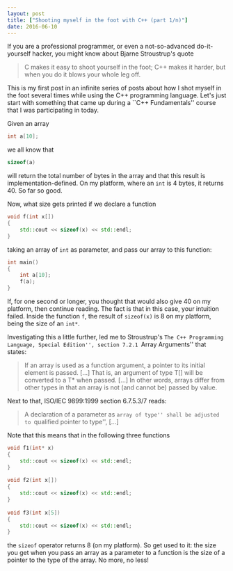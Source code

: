 ```yaml
---
layout: post
title: ["Shooting myself in the foot with C++ (part 1/n)"]
date: 2016-06-10
---
```


If you are a professional programmer, or even a not-so-advanced do-it-yourself hacker, you might know about Bjarne Stroustrup's quote

> C makes it easy to shoot yourself in the foot; C++ makes it harder, but when you do it blows your whole leg off.

This is my first post in an infinite series of posts about how I shot myself in the foot several times while using the C++ programming language. Let's just start with something that came up during a ``C++ Fundamentals'' course that I was participating in today.

Given an array
```c++
int a[10];
```
we all know that
```c++
sizeof(a)
```
will return the total number of bytes in the array and that this result is implementation-defined. On my platform, where an `int` is 4 bytes, it returns 40. So far so good.

Now, what size gets printed if we declare a function
```c++
void f(int x[])
{
    std::cout << sizeof(x) << std::endl;
}
```
taking an array of `int` as parameter, and pass our array to this function:
```c++
int main()
{
    int a[10];
    f(a);
}
```
If, for one second or longer, you thought that would also give 40 on my platform, then continue reading. The fact is that in this case, your intuition failed. Inside the function `f`, the result of `sizeof(x)` is 8 on my platform, being the size of an `int*`.

Investigating this a little further, led me to Stroustrup's ``The C++ Programming Language, Special Edition'', section 7.2.1 ``Array Arguments'' that states:

> If an array is used as a function argument, a pointer to its initial element is passed. [...] That is, an argument of type T[] will be converted to a T* when passed. [...] In other words, arrays differ from other types in that an array is not (and cannot be) passed by value.

Next to that, ISO/IEC 9899:1999 section 6.7.5.3/7 reads:

> A declaration of a parameter as ``array of type'' shall be adjusted to ``qualified pointer to type'', [...]

Note that this means that in the following three functions
```c++
void f1(int* x)
{
    std::cout << sizeof(x) << std::endl;
}
 
void f2(int x[])
{
    std::cout << sizeof(x) << std::endl;
}
 
void f3(int x[5])
{
    std::cout << sizeof(x) << std::endl;
}
```
the `sizeof` operator returns 8 (on my platform). So get used to it: the size you get when you pass an array as a parameter to a function is the size of a pointer to the type of the array. No more, no less!
